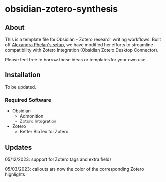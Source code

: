 # obsidian-zotero-synthesis

## About
This is a template file for Obsidian - Zotero research writing workflows. Built off [Alexandra Phelan's setup](https://medium.com/@alexandraphelan/an-academic-workflow-zotero-obsidian-56bf918d51ab), we have modified her efforts to streamline compatibility with Zotero Integration (Obsidian Zotero Desktop Connector). 

Please feel free to borrow these ideas or templates for your own use.


## Installation
To be updated.

### Required Software
- Obsidian 
	- Admonition
	- Zotero Integration
- Zotero
	- Better BibTex for Zotero

## Updates
05/12/2023: support for Zotero tags and extra fields

05/03/2023: callouts are now the color of the corresponding Zotero highlights
